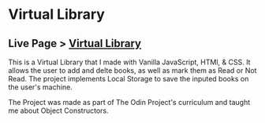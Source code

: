 # Virtual Library
## Live Page > [Virtual Library](https://charliebarger.github.io/Virtual-Library/)
This is a Virtual Library that I made with Vanilla JavaScript, HTMl, & CSS. It allows the user to add and delte books, as well as mark them as Read or Not Read. The project implements Local Storage to save the inputed books on the user's machine.

The Project was made as part of The Odin Project's curriculum and taught me about Object Constructors. 
